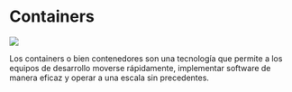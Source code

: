 # Containers
![](https://picodotdev.github.io/blog-bitix/assets/images/logotypes/docker.svg)

Los containers o bien contenedores son una tecnología que permite a los equipos de desarrollo moverse rápidamente, implementar software de manera eficaz y operar a una escala sin precedentes.
